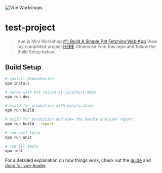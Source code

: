 ![Vue Workshops](https://workshops.vuevixens.org/vue-vixens.png)

# test-project

> Vue.js Mini Workshop [#1: Build A Simple Pet Fetching Web App](https://workshops.vuevixens.org/workshops/vue/minis/mini1.html)
> View my completed project [HERE](https://8nhrd.csb.app/)
> Otherwise Fork this repo and follow the Build Setup below.

## Build Setup

```bash
# install dependencies
npm install

# serve with hot reload at localhost:8080
npm run dev

# build for production with minification
npm run build

# build for production and view the bundle analyzer report
npm run build --report

# run unit tests
npm run unit

# run all tests
npm test
```

For a detailed explanation on how things work, check out the [guide](http://vuejs-templates.github.io/webpack/) and [docs for vue-loader](http://vuejs.github.io/vue-loader).

